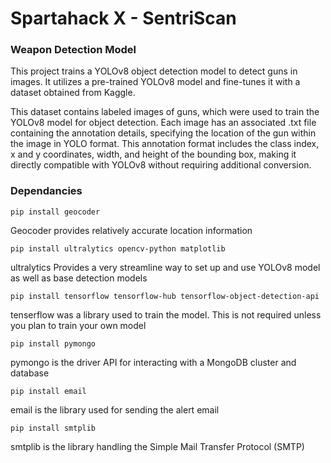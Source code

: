 # Spartahack X - SentriScan
### Weapon Detection Model

This project trains a YOLOv8 object detection model to detect guns in images. It utilizes a pre-trained YOLOv8 model and fine-tunes it with a dataset obtained from Kaggle.

This dataset contains labeled images of guns, which were used to train the YOLOv8 model for object detection. Each image has an associated .txt file containing the annotation details, specifying the location of the gun within the image in YOLO format. This annotation format includes the class index, x and y coordinates, width, and height of the bounding box, making it directly compatible with YOLOv8 without requiring additional conversion.

### Dependancies
~~~
pip install geocoder
~~~
Geocoder provides relatively accurate location information

~~~
pip install ultralytics opencv-python matplotlib
~~~
ultralytics Provides a very streamline way to set up and use YOLOv8 model as well as base detection models

~~~
pip install tensorflow tensorflow-hub tensorflow-object-detection-api
~~~
tenserflow was a library used to train the model.  This is not required unless you plan to train your own model

~~~
pip install pymongo
~~~
pymongo is the driver API for interacting with a MongoDB cluster and database

~~~
pip install email
~~~
email is the library used for sending the alert email

~~~
pip install smtplib
~~~
smtplib is the library handling the Simple Mail Transfer Protocol (SMTP)
